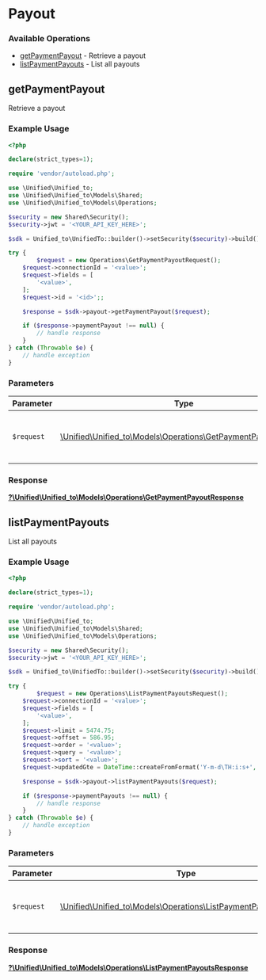 # Payout


### Available Operations

* [getPaymentPayout](#getpaymentpayout) - Retrieve a payout
* [listPaymentPayouts](#listpaymentpayouts) - List all payouts

## getPaymentPayout

Retrieve a payout

### Example Usage

```php
<?php

declare(strict_types=1);

require 'vendor/autoload.php';

use \Unified\Unified_to;
use \Unified\Unified_to\Models\Shared;
use \Unified\Unified_to\Models\Operations;

$security = new Shared\Security();
$security->jwt = '<YOUR_API_KEY_HERE>';

$sdk = Unified_to\UnifiedTo::builder()->setSecurity($security)->build();

try {
        $request = new Operations\GetPaymentPayoutRequest();
    $request->connectionId = '<value>';
    $request->fields = [
        '<value>',
    ];
    $request->id = '<id>';;

    $response = $sdk->payout->getPaymentPayout($request);

    if ($response->paymentPayout !== null) {
        // handle response
    }
} catch (Throwable $e) {
    // handle exception
}
```

### Parameters

| Parameter                                                                                                           | Type                                                                                                                | Required                                                                                                            | Description                                                                                                         |
| ------------------------------------------------------------------------------------------------------------------- | ------------------------------------------------------------------------------------------------------------------- | ------------------------------------------------------------------------------------------------------------------- | ------------------------------------------------------------------------------------------------------------------- |
| `$request`                                                                                                          | [\Unified\Unified_to\Models\Operations\GetPaymentPayoutRequest](../../Models/Operations/GetPaymentPayoutRequest.md) | :heavy_check_mark:                                                                                                  | The request object to use for the request.                                                                          |


### Response

**[?\Unified\Unified_to\Models\Operations\GetPaymentPayoutResponse](../../Models/Operations/GetPaymentPayoutResponse.md)**


## listPaymentPayouts

List all payouts

### Example Usage

```php
<?php

declare(strict_types=1);

require 'vendor/autoload.php';

use \Unified\Unified_to;
use \Unified\Unified_to\Models\Shared;
use \Unified\Unified_to\Models\Operations;

$security = new Shared\Security();
$security->jwt = '<YOUR_API_KEY_HERE>';

$sdk = Unified_to\UnifiedTo::builder()->setSecurity($security)->build();

try {
        $request = new Operations\ListPaymentPayoutsRequest();
    $request->connectionId = '<value>';
    $request->fields = [
        '<value>',
    ];
    $request->limit = 5474.75;
    $request->offset = 586.95;
    $request->order = '<value>';
    $request->query = '<value>';
    $request->sort = '<value>';
    $request->updatedGte = DateTime::createFromFormat('Y-m-d\TH:i:s+', '2023-12-05T08:15:58.034Z');;

    $response = $sdk->payout->listPaymentPayouts($request);

    if ($response->paymentPayouts !== null) {
        // handle response
    }
} catch (Throwable $e) {
    // handle exception
}
```

### Parameters

| Parameter                                                                                                               | Type                                                                                                                    | Required                                                                                                                | Description                                                                                                             |
| ----------------------------------------------------------------------------------------------------------------------- | ----------------------------------------------------------------------------------------------------------------------- | ----------------------------------------------------------------------------------------------------------------------- | ----------------------------------------------------------------------------------------------------------------------- |
| `$request`                                                                                                              | [\Unified\Unified_to\Models\Operations\ListPaymentPayoutsRequest](../../Models/Operations/ListPaymentPayoutsRequest.md) | :heavy_check_mark:                                                                                                      | The request object to use for the request.                                                                              |


### Response

**[?\Unified\Unified_to\Models\Operations\ListPaymentPayoutsResponse](../../Models/Operations/ListPaymentPayoutsResponse.md)**

